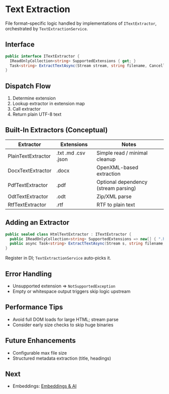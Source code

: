 # Text Extraction

File format–specific logic handled by implementations of `ITextExtractor`, orchestrated by `TextExtractionService`.

## Interface
```csharp
public interface ITextExtractor {
  IReadOnlyCollection<string> SupportedExtensions { get; }
  Task<string> ExtractTextAsync(Stream stream, string filename, CancellationToken ct);
}
```

## Dispatch Flow
1. Determine extension
2. Lookup extractor in extension map
3. Call extractor
4. Return plain UTF-8 text

## Built-In Extractors (Conceptual)
| Extractor | Extensions | Notes |
|-----------|-----------|-------|
| PlainTextExtractor | .txt .md .csv .json | Simple read / minimal cleanup |
| DocxTextExtractor | .docx | OpenXML-based extraction |
| PdfTextExtractor | .pdf | Optional dependency (stream parsing) |
| OdtTextExtractor | .odt | Zip/XML parse |
| RtfTextExtractor | .rtf | RTF to plain text |

## Adding an Extractor
```csharp
public sealed class HtmlTextExtractor : ITextExtractor {
  public IReadOnlyCollection<string> SupportedExtensions => new[] { ".html", ".htm" };
  public async Task<string> ExtractTextAsync(Stream s, string filename, CancellationToken ct) { /* parse & strip */ }
}
```
Register in DI; `TextExtractionService` auto-picks it.

## Error Handling
- Unsupported extension ⇒ `NotSupportedException`
- Empty or whitespace output triggers skip logic upstream

## Performance Tips
- Avoid full DOM loads for large HTML; stream parse
- Consider early size checks to skip huge binaries

## Future Enhancements
- Configurable max file size
- Structured metadata extraction (title, headings)

## Next
- Embeddings: [Embeddings & AI](ai-layer.md)
